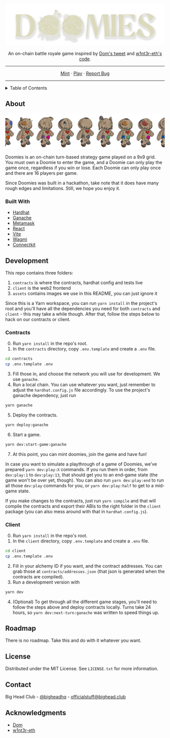<div align="center">
  <a href="https://github.com/Big-Head-Club/bhc-dom-strategy-game">
    <img src="assets/logo.png" alt="Logo">
  </a>
  <p align="center">
    An on-chain battle royale game inspired by <a href="https://twitter.com/dhof/status/1566823568616333316">Dom's tweet</a> and <a href="https://github.com/w1nt3r-eth/dom-strategy-game">w1nt3r-eth's code</a>.
    <br />
    <hr />
    <a href="https://doomies.xyz">Mint</a>
    ·
    <a href="https://game.doomies.xyz">Play</a>
    ·
    <a href="https://github.com/Big-Head-Club/doomies/issues">Report Bug</a>
    <hr />
  </p>
</div>

<!-- TABLE OF CONTENTS -->
<details>
  <summary>Table of Contents</summary>
  <ol>
    <li>
      <a href="#about-the-project">About The Project</a>
      <ul>
        <li><a href="#built-with">Built With</a></li>
      </ul>
    </li>
    <li>
      <a href="#development">Development</a>
      <ul>
        <li><a href="#contracts">Contracts</a></li>
        <li><a href="#client">Client</a></li>
      </ul>
    </li>
    <li><a href="#roadmap">Roadmap</a></li>
    <li><a href="#license">License</a></li>
    <li><a href="#contact">Contact</a></li>
    <li><a href="#acknowledgments">Acknowledgments</a></li>
  </ol>
</details>

## About

[![Product Name Screen Shot][product-screenshot]](https://doomies.xyz)

Doomies is an on-chain turn-based strategy game played on a 9x9 grid. You must own a Doomie to enter the game, and a Doomie can only play the game once, regardless if you win or lose. Each Doomie can only play once and there are 16 players per game.

Since Doomies was built in a hackathon, take note that it does have many rough edges and limitations. Still, we hope you enjoy it.

### Built With

* [Hardhat][hardhat-url]
* [Ganache][ganache-url]
* [Metamask][metamask-url]
* [React][react-url]
* [Vite][vite-url]
* [Wagmi][wagmi-url]
* [Connectkit][connectkit-url]

## Development

This repo contains three folders:
1. `contracts` is where the contracts, hardhat config and tests live
2. `client` is the web2 frontend
3. `assets` contains images we use in this README, you can just ignore it

Since this is a Yarn workspace, you can run `yarn install` in the project's root and you'll have all the dependencies you need for both `contracts` and `client` - this may take a while though.
After that, follow the steps below to hack on our contracts or client.

### Contracts
0. Run `yarn install` in the repo's root.
1. In the `contracts` directory, copy `.env.template` and create a `.env` file.
```sh 
cd contracts 
cp .env.template .env
```
3. Fill those in, and choose the network you will use for development. We use `ganache`.
4. Run a local chain. You can use whatever you want, just remember to adjust the `hardhat.config.js` file accordingly. To use the project's ganache dependency, just run 
```sh 
yarn ganache
```
5. Deploy the contracts.
```sh 
yarn deploy:ganache
```
6. Start a game.
```sh 
yarn dev:start-game:ganache
```
7. At this point, you can mint doomies, join the game and have fun!

In case you want to simulate a playthrough of a game of Doomies, we've prepared `yarn dev:play:X` commands. If you run them in order, from `dev:play:1` to `dev:play:13`, that should get you to an end-game state (the game won't be over yet, though). You can also run `yarn dev:play:end` to run all those `dev:play` commands for you, or `yarn dev:play:half` to get to a mid-game state.

If you make changes to the contracts, just run `yarn compile` and that will compile the contracts and export their ABIs to the right folder in the `client` package (you can also mess around with that in `hardhat.config.js`).

### Client

0. Run `yarn install` in the repo's root.
1. In the `client` directory, copy `.env.template` and create a `.env` file.
```sh
cd client 
cp .env.template .env
```
2. Fill in your alchemy ID if you want, and the contract addresses. You can grab those at `contracts/addresses.json` (that json is generated when the contracts are compiled).
3. Run a development version with
```sh
yarn dev
```
4. (Optional) To get through all the different game stages, you'll need to follow the steps above and deploy contracts locally. Turns take 24 hours, so `yarn dev:next-turn:ganache` was written to speed things up.

## Roadmap

There is no roadmap. Take this and do with it whatever you want.

## License

Distributed under the MIT License. See `LICENSE.txt` for more information.

## Contact

Big Head Club - [@bigheadhq](https://twitter.com/bigheadhq) - officialstuff@bighead.club

## Acknowledgments

* [Dom](https://twitter.com/dhof/)
* [w1nt3r-eth](https://twitter.com/w1nt3r_eth)

<!-- https://www.markdownguide.org/basic-syntax/#reference-style-links -->
[contributors-shield]: https://img.shields.io/github/contributors/Big-Head-Club/bhc-dom-strategy-game.svg?style=for-the-badge
[contributors-url]: https://github.com/Big-Head-Club/bhc-dom-strategy-game/graphs/contributors
[forks-shield]: https://img.shields.io/github/forks/Big-Head-Club/bhc-dom-strategy-game.svg?style=for-the-badge
[forks-url]: https://github.com/Big-Head-Club/bhc-dom-strategy-game/network/members
[stars-shield]: https://img.shields.io/github/stars/Big-Head-Club/bhc-dom-strategy-game.svg?style=for-the-badge
[stars-url]: https://github.com/Big-Head-Club/bhc-dom-strategy-game/stargazers
[issues-shield]: https://img.shields.io/github/issues/Big-Head-Club/bhc-dom-strategy-game.svg?style=for-the-badge
[issues-url]: https://github.com/Big-Head-Club/bhc-dom-strategy-game/issues
[license-shield]: https://img.shields.io/github/license/Big-Head-Club/bhc-dom-strategy-game.svg?style=for-the-badge
[license-url]: https://github.com/Big-Head-Club/bhc-dom-strategy-game/blob/master/LICENSE.txt
[product-screenshot]: assets/doomies.png
[hardhat-url]: https://hardhat.org/
[ganache-url]: https://trufflesuite.com/ganache/
[metamask-url]: https://metamask.io/
[react-url]: https://reactjs.org/
[vite-url]: https://vitejs.dev/
[wagmi-url]: https://wagmi.sh/ 
[connectkit-url]: https://docs.family.co/connectkit

